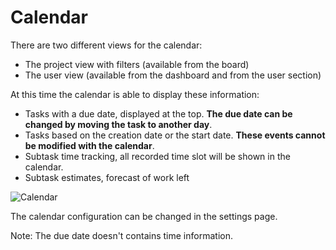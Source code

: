 Calendar
========

There are two different views for the calendar:

- The project view with filters (available from the board)
- The user view (available from the dashboard and from the user section)

At this time the calendar is able to display these information:

- Tasks with a due date, displayed at the top. **The due date can be changed by moving the task to another day**.
- Tasks based on the creation date or the start date. **These events cannot be modified with the calendar**.
- Subtask time tracking, all recorded time slot will be shown in the calendar.
- Subtask estimates, forecast of work left

![Calendar](http://kanboard.net/screenshots/documentation/calendar.png)

The calendar configuration can be changed in the settings page.

Note: The due date doesn't contains time information.
